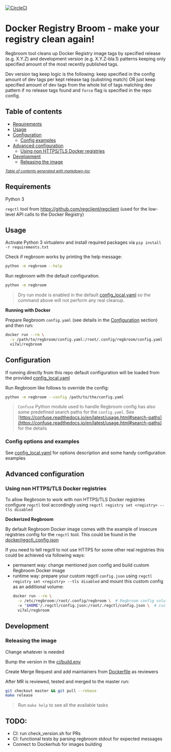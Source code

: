 [![CircleCI](https://circleci.com/gh/vi7/regbroom/tree/master.svg?style=svg)](https://circleci.com/gh/vi7/regbroom/tree/master)

Docker Registry Broom - make your registry clean again!
============================

Regbroom tool cleans up Docker Registry image tags by specified release (e.g. X.Y.Z) and development version (e.g. X.Y.Z-bla.1) patterns keeping only specified amount of the most recently published tags.

Dev version tag keep logic is the following: keep specified in the config amount of dev tags per kept release tag (substring match) OR just keep specified amount of dev tags from the whole list of tags matching dev pattern if no release tags found and `force` flag is specified in the repo config.


Table of contents
-----------------

- [Requirements](#requirements)
- [Usage](#usage)
- [Configuration](#configuration)
  * [Config examples](#config-examples)
- [Advanced configuration](#advanced-configuration)
  * [Using non HTTPS/TLS Docker registries](#using-non-https-tls-docker-registries)
- [Development](#development)
  * [Releasing the image](#releasing-the-image)

<small><i><a href='http://ecotrust-canada.github.io/markdown-toc/'>Table of contents generated with markdown-toc</a></i></small>


Requirements
------------

Python 3

`regctl` tool from https://github.com/regclient/regclient (used for the low-level API calls to the Docker Registry)


Usage
-----

Activate Python 3 virtualenv and install required packages via `pip install -r requirements.txt`

Check if regbroom works by printing the help message:
```bash
python -m regbroom --help
```

Run regbroom with the default configuration.
```bash
python -m regbroom
```

> Dry run mode is enabled in the default [config_local.yaml](./config_local.yaml) so the command above will not perform any real cleanup.

**Running with Docker**

Prepare Regbroom `config.yaml` (see details in the [Configuration](#configuration) section) and then run:
```bash
docker run --rm \
  -v /path/to/regbroom/config.yaml:/root/.config/regbroom/config.yaml
  vi7al/regbroom
```


Configuration
-------------

If running directly from this repo default configuration will be loaded from the provided [config_local.yaml](./config_local.yaml)

Run Regbroom like follows to override the config:
```bash
python -m regbroom --config /path/to/the/config.yaml
```

> `Confuse` Python module used to handle Regbroom config has also some predefined search paths for the `config.yaml`.
> See [https://confuse.readthedocs.io/en/latest/usage.html#search-paths](https://confuse.readthedocs.io/en/latest/usage.html#search-paths) for the details

### Config options and examples

See [config_local.yaml](./config_local.yaml) for options description and some handy configuration examples


Advanced configuration
----------------------

### Using non HTTPS/TLS Docker registries

To allow Regbroom to work with non HTTPS/TLS Docker registries configure `regctl` tool accordingly using `regctl registry set <registry> --tls disabled`

**Dockerized Regbroom**

By default Regbroom Docker image comes with the example of insecure registries config for the `regctl` tool. This could be found in the [docker/regctl_config.json](docker/regctl_config.json)

If you need to tell regctl to not use HTTPS for some other real registries this could be achieved via following ways:
- permanent way: change mentioned json config and build custom Regbroom Docker image
- runtime way: prepare your custom regctl `config.json` using `regctl registry set <registry> --tls disabled` and mount this custom config as an additional volume:
  ```bash
  docker run --rm \
    -v /etc/regbroom:/root/.config/regbroom \  # Regbroom config volume
    -v "$HOME"/.regctl/config.json:/root/.regctl/config.json \  # custom regctl config.json
    vi7al/regbroom
  ```

Development
-----------

### Releasing the image

Change whatever is needed

Bump the version in the [ci/build.env](ci/build.env)

Create Merge Request and add maintainers from [Dockerfile](Dockerfile) as reviewers

After MR is reviewed, tested and merged to the master run:
```bash
git checkout master && git pull --rebase
make release
```

> Run `make help` to see all the available tasks


TODO:
-----

- CI: run check_version.sh for PRs
- CI: functional tests by parsing regbroom stdout for expected messages
- Connect to Dockerhub for images building
